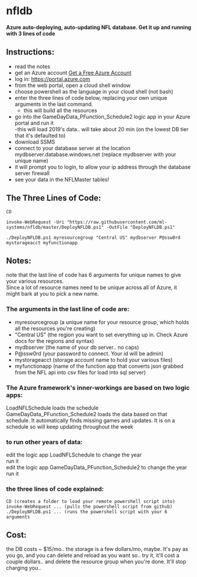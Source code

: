 # nfldb

<b>Azure auto-deploying, auto-updating NFL database. Get it up and running with 3 lines of code</b>
  
  
  
## Instructions:
  
- read the notes  
- get an Azure account  [Get a Free Azure Account](https://azure.microsoft.com/en-us/free/)
- log in: https://portal.azure.com
- from the web portal, open a cloud shell window  
- choose powershell as the language in your cloud shell (not bash)  
- enter the three lines of code below, replacing your own unique arguments in the last command.  
   - this will build all the resources  
- go into the GameDayData_PFunction_Schedule2 logic app in your Azure portal and run it  
   -this will load 2019's data.. will take about 20 min (on the lowest DB tier that it's defaulted to)  
- download SSMS  
- connect to your database server at the location mydbserver.database.windows.net  (replace mydbserver with your unique name)  
- it will prompt you to login, to allow your ip address through the database server firewall  
- see your data in the NFLMaster tables!  
  
  
  
## The Three Lines of Code:
  
    CD  
  
    invoke-WebRequest -Uri "https://raw.githubusercontent.com/ml-systems/nfldb/master/DeployNFLDB.ps1" -OutFile "DeployNFLDB.ps1"  
  
    ./DeployNFLDB.ps1 myresourcegroup "Central US" mydbserver P@ssw0rd mystorageacct myfunctionapp  
  
  
  
## Notes:  
  
note that the last line of code has 6 arguments for unique names to give your various resources.  
Since a lot of resource names need to be unique across all of Azure, it might bark at you to pick a new name.  
  
### The arguments in the last line of code are:  
- myresourcegroup  (a unique name for your resource group, which holds all the resources you're creating)  
- "Central US" (the region you want to set everything up in. Check Azure docs for the regions and syntax)  
- mydbserver (the name of your db server.. no caps)  
- P@ssw0rd (your password to connect. Your id will be admin)  
- mystorageacct (storage account name to hold your various files)  
- myfunctionapp (name of the function app that converts json grabbed from the NFL api into csv files for load into sql server)  
  
### The Azure framework's inner-workings are based on two logic apps:  
LoadNFLSchedule loads the schedule  
GameDayData_PFunction_Schedule2 loads the data based on that schedule. It automatically finds missing games and updates. It is on a schedule so will keep updating throughout the week  
  
### to run other years of data:  
edit the logic app LoadNFLSchedule to change the year  
run it  
edit the logic app GameDayData_PFunction_Schedule2 to change the year  
run it  
  
### the three lines of code explained:  
    CD (creates a folder to load your remote powershell script into)  
    invoke-WebRequest ... (pulls the powershell script from github)  
    ./DeployNFLDB.ps1 ... (runs the powershell script with your 6 arguments  

## Cost:  
the DB costs ~ $15/mo.. the storage is a few dollars/mo, maybe. It's pay as you go, and you can delete and reload as you want so.. try it, it'll cost a couple dollars.. and delete the resource group when you're done. It'll stop charging you..
